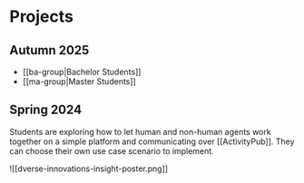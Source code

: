 # Projects

## Autumn 2025

- [[ba-group|Bachelor Students]]
- [[ma-group|Master Students]]

## Spring 2024

Students are exploring how to let human and  non-human agents work together on a simple platform and communicating over [[ActivityPub]]. They can choose their own use case scenario to implement.

![[dverse-innovations-insight-poster.png]]


